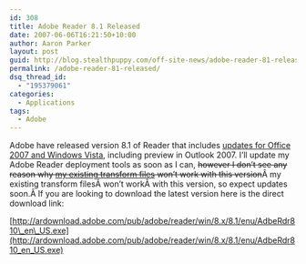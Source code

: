 ```yaml
---
id: 308
title: Adobe Reader 8.1 Released
date: 2007-06-06T16:21:50+10:00
author: Aaron Parker
layout: post
guid: http://blog.stealthpuppy.com/off-site-news/adobe-reader-81-released
permalink: /adobe-reader-81-released/
dsq_thread_id:
  - "195379061"
categories:
  - Applications
tags:
  - Adobe
---
```

Adobe have released version 8.1 of Reader that includes [updates for Office 2007 and Windows Vista](http://itsvista.com/2007/06/acrobat-updated-to-integrate-with-vista-and-office/), including preview in Outlook 2007. I&#8217;ll update my Adobe Reader deployment tools as soon as I can, <strike>however I don&#8217;t see any reason why </strike>[<strike>my existing transform files</strike>](http://stealthpuppy.com/deployment/disable-adobe-updater-with-adobe-customization-wizard-8)<strike> won&#8217;t work with this version</strike>Â my existing transform filesÂ won&#8217;t workÂ with this version, so expect updates soon.Â If you are looking to download the latest version here is the direct download link:

[http://ardownload.adobe.com/pub/adobe/reader/win/8.x/8.1/enu/AdbeRdr810\_en\_US.exe](http://ardownload.adobe.com/pub/adobe/reader/win/8.x/8.1/enu/AdbeRdr810_en_US.exe)